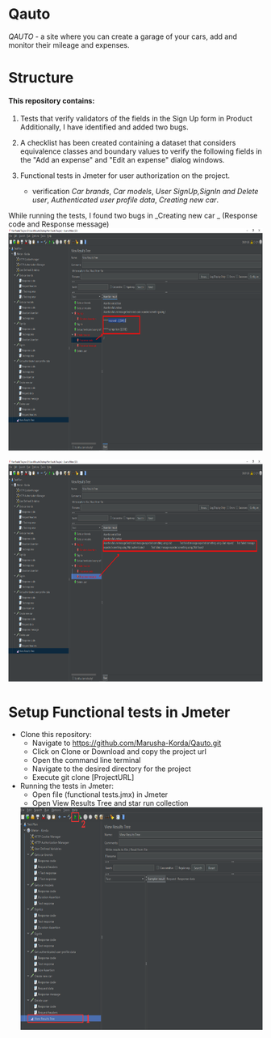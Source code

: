 # Qauto
_QAUTO_ - a site where you can create a garage of your cars, add and monitor their mileage and expenses.

# Structure
#### This repository contains:

1. Tests that verify validators of the fields in the Sign Up form in Product
Additionally, I have identified and added two bugs.

2. A checklist has been created containing a dataset that considers equivalence classes 
and boundary values to verify the following fields in the "Add an expense" and "Edit an expense" dialog windows.

3.  Functional tests in Jmeter for user authorization on the project.
    - verification _Car brands_, _Car models_, _User SignUp,SignIn and Delete user_, _Authenticated user profile data_, _Creating new car_.

While running the tests, I found two bugs in _Creating new car _  (Response code and Response message)
<img src="https://github.com/Marusha-Korda/Qauto/blob/main/Response%20code.png" width="792" height="440">

<img src="https://github.com/Marusha-Korda/Qauto/blob/main/Response%20message.png" width="792" height="440">

# Setup Functional tests in Jmeter
- Clone this repository:
  - Navigate to https://github.com/Marusha-Korda/Qauto.git
  - Click on Clone or Download and copy the project url
  - Open the command line terminal
  - Navigate to the desired directory for the project
  - Execute git clone [ProjectURL]
- Running the tests in Jmeter:
  - Open file (functional  tests.jmx) in Jmeter
  - Open View Results Tree and star run collection 
  <img src="https://github.com/Marusha-Korda/Qauto/blob/main/Run%20collection.png" width="792" height="440">
